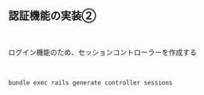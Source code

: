 ##  認証機能の実装②

<br />

ログイン機能のため、セッションコントローラーを作成する

<br />

```
bundle exec rails generate controller sessions
```

<br />

